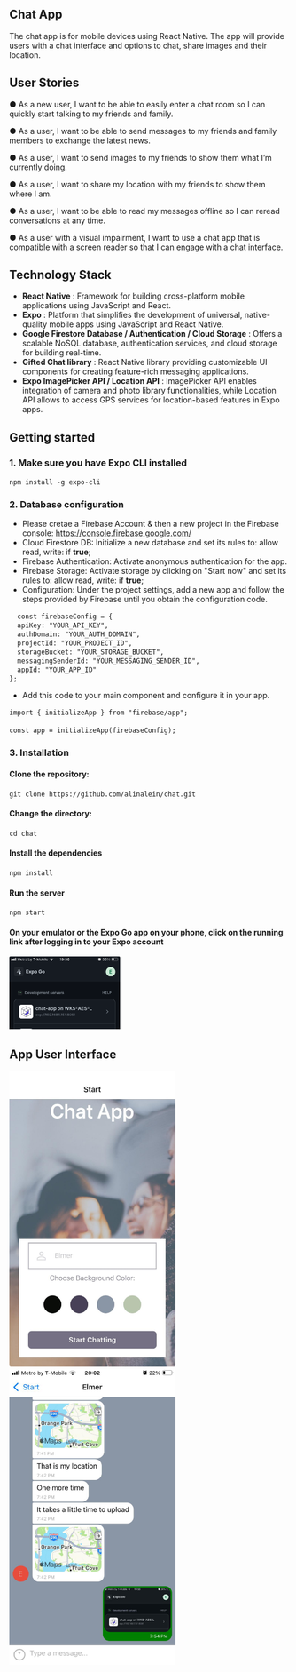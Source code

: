 ## Chat App

The chat app is for mobile devices using React Native. The app will provide users with a chat interface and options to chat, share images and their location.

## User Stories

● As a new user, I want to be able to easily enter a chat room so I can quickly start talking to my
friends and family.

● As a user, I want to be able to send messages to my friends and family members to exchange
the latest news.

● As a user, I want to send images to my friends to show them what I’m currently doing.

● As a user, I want to share my location with my friends to show them where I am.

● As a user, I want to be able to read my messages offline so I can reread conversations at any
time.

● As a user with a visual impairment, I want to use a chat app that is compatible with a screen
reader so that I can engage with a chat interface.

## Technology Stack

- **React Native** : Framework for building cross-platform mobile applications using JavaScript and React.
- **Expo** : Platform that simplifies the development of universal, native-quality mobile apps using JavaScript and React Native.
- **Google Firestore Database / Authentication / Cloud Storage** : Offers a scalable NoSQL database, authentication services, and cloud storage for building real-time.
- **Gifted Chat library** : React Native library providing customizable UI components for creating feature-rich messaging applications.
- **Expo ImagePicker API / Location API** : ImagePicker API enables integration of camera and photo library functionalities, while Location API allows to access GPS services for location-based features in Expo apps.

## Getting started

### 1. Make sure you have Expo CLI installed

```
npm install -g expo-cli
```

### 2. Database configuration

- Please cretae a Firebase Account & then a new project in the Firebase console: https://console.firebase.google.com/
- Cloud Firestore DB: Initialize a new database and set its rules to: allow read, write: if **true**;
- Firebase Authentication: Activate anonymous authentication for the app.
- Firebase Storage: Activate storage by clicking on "Start now" and set its rules to: allow read, write: if **true**;
- Configuration: Under the project settings, add a new app and follow the steps provided by Firebase until you obtain the configuration code.

```
  const firebaseConfig = {
  apiKey: "YOUR_API_KEY",
  authDomain: "YOUR_AUTH_DOMAIN",
  projectId: "YOUR_PROJECT_ID",
  storageBucket: "YOUR_STORAGE_BUCKET",
  messagingSenderId: "YOUR_MESSAGING_SENDER_ID",
  appId: "YOUR_APP_ID"
};
```

- Add this code to your main component and configure it in your app.

```
import { initializeApp } from "firebase/app";

const app = initializeApp(firebaseConfig);
```

### 3. Installation

#### Clone the repository:

```
git clone https://github.com/alinalein/chat.git
```

#### Change the directory:

```
cd chat
```

#### Install the dependencies

```
npm install
```

#### Run the server

```
npm start
```

#### On your emulator or the Expo Go app on your phone, click on the running link after logging in to your Expo account

<img width="200" alt="image" src="https://github.com/lexivn/chat-app/blob/main/assets/3162024/expo_chatApp.png">

## App User Interface

<img width="300" alt="image" src="https://github.com/lexivn/chat-app/blob/main/assets/3162024/2024031620.04.35.jpeg">
<img width="300" alt="image" src="https://github.com/lexivn/chat-app/blob/main/assets/3162024/2024031620.02.35.jpeg">

<!-- ![image](https://github.com/lexivn/chat-app/blob/main/assets/3162024/2024031620.04.35.jpeg)
![image](https://github.com/lexivn/chat-app/blob/main/assets/3162024/2024031620.02.35.jpeg) -->
